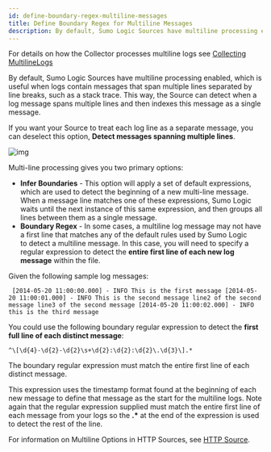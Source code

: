 ```yaml
---
id: define-boundary-regex-multiline-messages
title: Define Boundary Regex for Multiline Messages
description: By default, Sumo Logic Sources have multiline processing enabled, which is useful when logs contain messages that span multiple lines separated by line breaks, such as a stack trace.
---
```




For details on how the Collector processes multiline logs see [Collecting MultilineLogs](/docs/send-data/reference-information/collect-multiline-logs.md)

By default, Sumo Logic Sources have multiline processing enabled, which is useful when logs contain messages that span multiple lines separated by line breaks, such as a stack trace. This way, the Source can detect when a log message spans multiple lines and then indexes this message as a single message.

If you want your Source to treat each log line as a separate message, you can deselect this option, **Detect messages spanning multiple lines**. 

![img](/img/send-data/multiline.png)

Multi-line processing gives you two primary options:

* **Infer Boundaries** - This option will apply a set of default expressions, which are used to detect the beginning of a new multi-line message. When a message line matches one of these expressions, Sumo Logic waits until the next instance of this same expression, and then groups all lines between them as a single message. 
* **Boundary Regex** - In some cases, a multiline log message may not have a first line that matches any of the default rules used by Sumo Logic to detect a multiline message. In this case, you will need to specify a regular expression to detect the **entire first line of each new log message** within the file. 

Given the following sample log messages:

```
 [2014-05-20 11:00:00.000] - INFO This is the first message [2014-05-20 11:00:01.000] - INFO This is the second message line2 of the second message line3 of the second message [2014-05-20 11:00:02.000] - INFO this is the third message
```

You could use the following boundary regular expression to detect the **first full line of each distinct message**:

```
^\[\d{4}-\d{2}-\d{2}\s+\d{2}:\d{2}:\d{2}\.\d{3}\].*
```

The boundary regular expression must match the entire first line of each distinct message. 

This expression uses the timestamp format found at the beginning of each new message to define that message as the start for the multiline logs. Note again that the regular expression supplied must match the entire first line of each message from your logs so the **.\*** at the end of the expression is used to detect the rest of the line.

For information on Multiline Options in HTTP Sources, see [HTTP Source](/docs/send-data/hosted-collectors/http-source/logs-metrics). 
